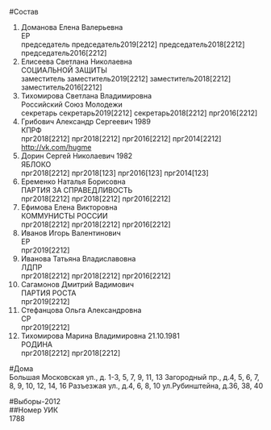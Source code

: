 #Состав  
1. Доманова Елена Валерьевна  
    ЕР  
    председатель председатель2019[2212] председатель2018[2212] председатель2016[2212]  
2. Елисеева Светлана Николаевна  
    СОЦИАЛЬНОЙ ЗАЩИТЫ  
    заместитель заместитель2019[2212] заместитель2018[2212] заместитель2016[2212]  
3. Тихомирова Светлана Владимировна  
    Российский Союз Молодежи  
    секретарь секретарь2019[2212] секретарь2018[2212] прг2016[2212]  
4. Грибович Александр Сергеевич 1989  
    КПРФ  
    прг2018[2212] прг2018[2212] прг2016[2212] прг2014[2212] http://vk.com/hugme  
5. Дорин Сергей Николаевич 1982  
    ЯБЛОКО  
    прг2018[2212] прг2018[123] прг2016[123] прг2014[123]  
6. Еременко Наталья Борисовна  
    ПАРТИЯ ЗА СПРАВЕДЛИВОСТЬ  
    прг2018[2212] прг2018[2212] прг2016[2212]  
7. Ефимова Елена Викторовна  
    КОММУНИСТЫ РОССИИ  
    прг2018[2212] прг2018[2212] прг2016[2212]  
8. Иванов Игорь Валентинович  
    ЕР  
    прг2019[2212]  
9. Иванова Татьяна Владиславовна  
    ЛДПР  
    прг2018[2212] прг2018[2212] прг2016[2212]  
10. Сагамонов Дмитрий Вадимович  
    ПАРТИЯ РОСТА  
    прг2019[2212]  
11. Стефанцова Ольга Александровна  
    СР  
    прг2019[2212]  
12. Тихомирова Марина Владимировна 21.10.1981  
    РОДИНА  
    прг2018[2212] прг2018[2212]  

#Дома  
Большая Московская ул., д. 1-3, 5, 7, 9, 11, 13 Загородный пр., д.4, 5, 6, 7, 8, 9, 10, 12, 14, 16 Разъезжая ул., д.4, 6, 8, 10 ул.Рубинштейна, д.36, 38, 40  
  
#Выборы-2012  
##Номер УИК  
1788  
